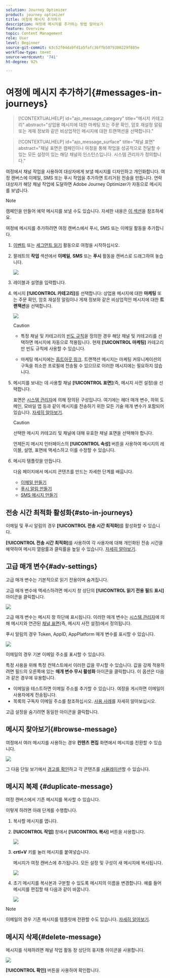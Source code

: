 ```yaml
---
solution: Journey Optimizer
product: journey optimizer
title: 여정에 메시지 추가하기
description: 여정에 메시지를 추가하는 방법 알아보기
feature: Overview
topic: Content Management
role: User
level: Beginner
source-git-commit: 63c52f04da9fd1a5fafc36ffb5079380229f885e
workflow-type: tm+mt
source-wordcount: '741'
ht-degree: 92%

---
```



# 여정에 메시지 추가하기{#messages-in-journeys}

>[!CONTEXTUALHELP]
>id="ajo_message_category"
>title="메시지 카테고리"
>abstract="상업용 메시지에 대한 마케팅 또는 주문 확인, 암호 재설정 알림 또는 게재 정보와 같은 비상업적인 메시지에 대한 트랜잭션을 선택합니다."

>[!CONTEXTUALHELP]
>id="ajo_message_surface"
>title="채널 표면"
>abstract="채널 표면은 캠페인이나 여정을 통해 작업을 성공적으로 전달할 수 있는 모든 설정이 있는 해당 채널의 인스턴스입니다. 시스템 관리자가 정의합니다."

여정에서 채널 작업을 사용하여 대상자에게 보낼 메시지를 디자인하고 개인화합니다. 여정 캔버스에 이메일, SMS 또는 푸시 작업을 추가하면 트리거된 전송을 만듭니다. 연락 대상자가 해당 채널 작업에 도달하면 Adobe Journey Optimizer가 자동으로 메시지를 보냅니다.


>[!NOTE]
>캠페인을 만들어 예약 메시지를 보낼 수도 있습니다. 자세한 내용은 [이 섹션](../campaigns/get-started-with-campaigns.md)을 참조하세요.


여정에 메시지를 추가하려면 여정 캔버스에서 푸시, SMS 또는 이메일 활동을 추가합니다.

1. [이벤트](../building-journeys/general-events.md) 또는 [세그먼트 읽기](../building-journeys/read-segment.md) 활동으로 여정을 시작하십시오.

1. 팔레트의 **작업** 섹션에서 **이메일**, **SMS** 또는 **푸시** 활동을 캔버스로 드래그하여 놓습니다.

   ![](assets/add-a-message.png)

1. 레이블과 설명을 입력합니다.

1. 메시지 **[!UICONTROL 카테고리]**&#x200B;를 선택합니다: 상업용 메시지에 대한 **마케팅** 또는 주문 확인, 암호 재설정 알림이나 게재 정보와 같은 비상업적인 메시지에 대한 **트랜잭션**&#x200B;을 선택합니다.

   ![](assets/inline-message-category.png)

   >[!CAUTION]
   >
   >* 특정 채널 및 카테고리의 [빈도 규칙](../configuration/frequency-rules.md)을 정의한 경우 해당 채널 및 카테고리를 선택하면 메시지에 자동으로 적용됩니다. 현재 **[!UICONTROL 마케팅]** 카테고리만 빈도 규칙에 사용할 수 있습니다.
   >
   >* 마케팅 메시지에는 [옵트아웃 링크](../privacy/opt-out.md#opt-out-management). 트랜잭션 메시지는 마케팅 커뮤니케이션의 구독을 취소한 프로필에 전송될 수 있으므로 이러한 메시지에는 필요하지 않습니다.


1. 메시지를 보내는 데 사용할 채널 **[!UICONTROL 표면]**(즉, 메시지 사전 설정)을 선택합니다.

   표면은 [시스템 관리자](../start/path/administrator.md)에 의해 정의된 구성입니다. 여기에는 헤더 매개 변수, 하위 도메인, 모바일 앱 등과 같이 메시지를 전송하기 위한 모든 기술 매개 변수가 포함되어 있습니다. [자세히 알아보기](../configuration/channel-surfaces.md).

   >[!CAUTION]
   >
   >선택한 메시지 카테고리 및 채널에 대해 유효한 채널 표면을 선택해야 합니다.

   언제든지 메시지 인터페이스의 **[!UICONTROL 속성]** 버튼을 사용하여 메시지의 레이블, 설명, 표면에 액세스하고 이를 수정할 수 있습니다.

1. 메시지 템플릿을 만듭니다.

   다음 페이지에서 메시지 콘텐츠를 만드는 자세한 단계를 배웁니다.

   * [이메일 만들기](create-email.md)
   * [푸시 알림 만들기](create-push.md)
   * [SMS 메시지 만들기](create-sms.md)

## 전송 시간 최적화 활성화{#sto-in-journeys}

이메일 및 푸시 알림의 경우 **[!UICONTROL 전송 시간 최적화]**&#x200B;를 활성화할 수 있습니다.

**[!UICONTROL 전송 시간 최적화]**&#x200B;를 사용하여 각 사용자에 대해 개인화된 전송 시간을 예약하여 메시지 열람률과 클릭률을 높일 수 있습니다. [자세히 알아보기](../messages/send-time-optimization.md).

## 고급 매개 변수{#adv-settings}

고급 매개 변수는 기본적으로 읽기 전용이며 숨겨집니다.

고급 매개 변수에 액세스하려면 메시지 창 상단의 **[!UICONTROL 읽기 전용 필드 표시]** 아이콘을 클릭합니다.

![](assets/show-read-only.png)

고급 매개 변수는 메시지 창 하단에 표시됩니다. 이러한 매개 변수는 [시스템 관리자](../start/path/administrator.md)에 의해 메시지와 연관된 [채널 표면](../configuration/channel-surfaces.md)(즉, 메시지 사전 설정)에서 정의됩니다.

푸시 알림의 경우 Token, AppID, AppPlatform 매개 변수를 표시할 수 있습니다.

![](assets/push-adv-parameters.png)

이메일의 경우 기본 이메일 주소를 표시할 수 있습니다.

특정 사용을 위해 특정 컨텍스트에서 이러한 값을 무시할 수 있습니다. 값을 강제 적용하려면 필드의 오른쪽에 있는 **매개 변수 무시 활성화** 아이콘을 클릭합니다. 이 옵션은 다음과 같은 경우에 유용합니다.

* 이메일을 테스트하면 이메일 주소를 추가할 수 있습니다. 여정을 게시하면 이메일이 사용자에게 전송됩니다.
* 목록의 구독자 이메일 주소를 참조하십시오. [사용 사례](../building-journeys/message-to-subscribers-uc.md)를 자세히 알아보십시오.

고급 설정을 숨기려면 동일한 아이콘을 클릭합니다.

## 메시지 찾아보기{#browse-message}

여정에서 여러 메시지를 사용하는 경우 **컨텐츠 편집** 화면에서 메시지를 전환할 수 있습니다.

![](assets/inline-messages-multi-content.png)

그 다음 단일 보기에서 [경고를 확인](alerts.md)하고 각 콘텐츠를 [시뮬레이션](../design/preview.md)할 수 있습니다.

## 메시지 복제 {#duplicate-message}

여정 캔버스에서 기존 메시지를 복사할 수 있습니다.

이렇게 하려면 아래 단계를 수행합니다.

1. 복사할 메시지를 엽니다.

1. **[!UICONTROL 작업]** 창에서 **[!UICONTROL 복사]** 버튼을 사용합니다.

   ![](assets/message-duplicate.png)

1. **crtl+V** 키를 눌러 메시지를 붙여넣습니다.

   메시지가 여정 캔버스에 추가됩니다. 모든 설정 및 구성이 새 메시지에 복사됩니다.

   ![](assets/message-duplicated.png)

1. 초기 메시지를 복사본과 구분할 수 있도록 메시지의 이름을 변경합니다. 예를 들어 메시지를 편집할 때 다음과 같이 바꿉니다.

   ![](assets/multi-message.png)


>[!NOTE]
>
>이메일의 경우 기존 메시지를 템플릿에 전환할 수도 있습니다. [자세히 알아보기](../design/email-templates.md).

## 메시지 삭제{#delete-message}

메시지를 삭제하려면 채널 작업 활동 창 상단의 휴지통 아이콘을 사용합니다.

![](assets/delete-message.png)

**[!UICONTROL 확인]** 버튼을 사용하여 확인합니다.
